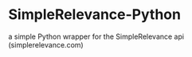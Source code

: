 SimpleRelevance-Python
======================

a simple Python wrapper for the SimpleRelevance api (simplerelevance.com) 
